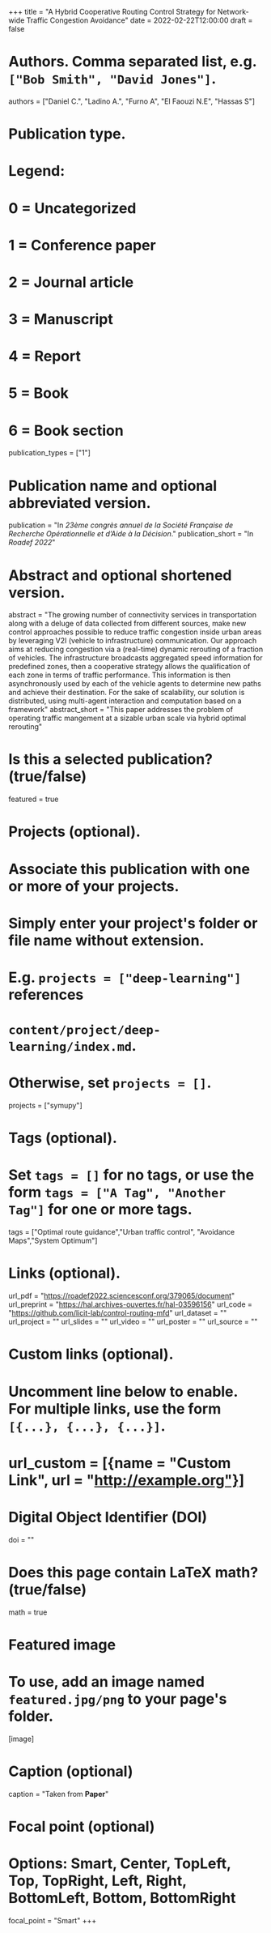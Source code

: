 +++
title = "A Hybrid Cooperative Routing Control Strategy for Network-wide Traffic Congestion Avoidance"
date = 2022-02-22T12:00:00
draft = false

# Authors. Comma separated list, e.g. `["Bob Smith", "David Jones"]`.
authors = ["Daniel C.", "Ladino A.", "Furno A", "El Faouzi N.E", "Hassas S"]

# Publication type.
# Legend:
# 0 = Uncategorized
# 1 = Conference paper
# 2 = Journal article
# 3 = Manuscript
# 4 = Report
# 5 = Book
# 6 = Book section
publication_types = ["1"]

# Publication name and optional abbreviated version.
publication = "In *23ème congrès annuel de la Société Française de Recherche Opérationnelle et d’Aide à la Décision*."
publication_short = "In *Roadef 2022*"

# Abstract and optional shortened version.
abstract = "The growing number of connectivity services in transportation along with a deluge of data collected from different sources, make new control approaches possible to reduce traffic congestion inside urban areas by leveraging V2I (vehicle to infrastructure) communication. Our approach aims at reducing congestion via a (real-time) dynamic rerouting of a fraction of vehicles. The infrastructure broadcasts aggregated speed information for predefined zones, then a cooperative strategy allows the qualification of each zone in terms of traffic performance. This information is then asynchronously used by each of the vehicle agents to determine new paths and achieve their destination. For the sake of scalability, our solution is distributed, using multi-agent interaction and computation based on a framework"
abstract_short = "This paper addresses the problem of operating traffic mangement at a sizable urban scale via hybrid optimal rerouting"

# Is this a selected publication? (true/false)
featured = true

# Projects (optional).
#   Associate this publication with one or more of your projects.
#   Simply enter your project's folder or file name without extension.
#   E.g. `projects = ["deep-learning"]` references
#   `content/project/deep-learning/index.md`.
#   Otherwise, set `projects = []`.
projects = ["symupy"]

# Tags (optional).
#   Set `tags = []` for no tags, or use the form `tags = ["A Tag", "Another Tag"]` for one or more tags.
tags =  ["Optimal route guidance","Urban traffic control", "Avoidance Maps","System Optimum"]

# Links (optional).
url_pdf = "https://roadef2022.sciencesconf.org/379065/document"
url_preprint = "https://hal.archives-ouvertes.fr/hal-03596156"
url_code = "https://github.com/licit-lab/control-routing-mfd"
url_dataset = ""
url_project = ""
url_slides = ""
url_video = ""
url_poster = ""
url_source = ""

# Custom links (optional).
#   Uncomment line below to enable. For multiple links, use the form `[{...}, {...}, {...}]`.
# url_custom = [{name = "Custom Link", url = "http://example.org"}]

# Digital Object Identifier (DOI)
doi = ""

# Does this page contain LaTeX math? (true/false)
math = true

# Featured image
# To use, add an image named `featured.jpg/png` to your page's folder.
[image]
  # Caption (optional)
  caption = "Taken from **Paper**"

  # Focal point (optional)
  # Options: Smart, Center, TopLeft, Top, TopRight, Left, Right, BottomLeft, Bottom, BottomRight
  focal_point = "Smart"
+++
